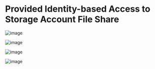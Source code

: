 # Provided Identity-based Access to Storage Account File Share




![image](https://github.com/rasheedjimoh/iba-storageacct/assets/157264080/22d64704-42fe-432d-b3ed-baae08636fc8)


![image](https://github.com/rasheedjimoh/iba-storageacct/assets/157264080/43b00325-29fd-4af6-9230-5aa258d1c2cb)

![image](https://github.com/rasheedjimoh/iba-storageacct/assets/157264080/ead759e8-a283-4413-b451-a5ae2170d579)


![image](https://github.com/rasheedjimoh/iba-storageacct/assets/157264080/9173e91b-59f2-46cb-ae05-633f20a829f9)
